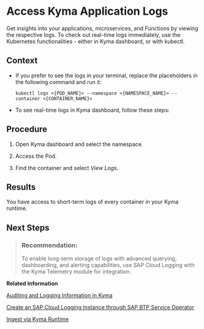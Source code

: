 <!-- loio25180f491b7c4b3fafa5d3e68786981d -->

# Access Kyma Application Logs

Get insights into your applications, microservices, and Functions by viewing the respective logs. To check out real-time logs immediately, use the Kubernetes functionalities - either in Kyma dashboard, or with kubectl.



## Context

-   If you prefer to see the logs in your terminal, replace the placeholders in the following command and run it:

    ```
    kubectl logs <{POD_NAME}> --namespace <{NAMESPACE_NAME}> --container <{CONTAINER_NAME}>
    
    ```

-   To see real-time logs in Kyma dashboard, follow these steps:




## Procedure

1.  Open Kyma dashboard and select the namespace.

2.  Access the Pod.

3.  Find the container and select *View Logs*.




<a name="loio25180f491b7c4b3fafa5d3e68786981d__result_zyn_mfs_5zb"/>

## Results

You have access to short-term logs of every container in your Kyma runtime.



<a name="loio25180f491b7c4b3fafa5d3e68786981d__postreq_s4b_2yy_5zb"/>

## Next Steps

> ### Recommendation:  
> To enable long-term storage of logs with advanced querying, dashboarding, and alerting capabilities, use SAP Cloud Logging with the Kyma Telemetry module for integration.

**Related Information**  


[Auditing and Logging Information in Kyma](../60-security/auditing-and-logging-information-in-kyma-935e241.md "Kyma runtime collects audit and application logs.")

[Create an SAP Cloud Logging Instance through SAP BTP Service Operator](https://help.sap.com/docs/cloud-logging/cloud-logging/create-sap-cloud-logging-instance-through-sap-btp-service-operator?locale=en-US&version=Cloud)

[Ingest via Kyma Runtime](https://help.sap.com/docs/cloud-logging/cloud-logging/ingest-via-kyma-runtime?version=Cloud)

